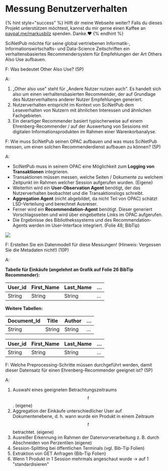 # Messung Benutzerverhalten

{% hint style="success" %}
Hilft dir meine Webseite weiter? Falls du dieses Projekt unterstützen möchtest, kannst du mir gerne einen Kaffee an [paypal.me/markusbilz](https://paypal.me/markusbilz?country.x=DE\&locale.x=de\_DE) spenden. Danke.️:heart:
{% endhint %}

SciNetPub möchte für seine global vertriebenen Informatik-, Informationswirtschafts- und Data-Science Zeitschriften ein verhaltensbasiertes Recommendersystem für Empfehlungen der Art Others Also Use aufbauen.

F: Was bedeutet Other Also Use? (5P)

A:

1. „Other also use" steht für „Andere Nutzer nutzen auch". Es handelt sich also um einen verhaltensbasierten Recommender, der auf Grundlage des Nutzerverhaltens anderer Nutzer Empfehlungen generiert.
2. Nutzerverhalten entspricht im Kontext von SciNetPub dem Leseverhalten von Nutzern mit ähnlichen Interessen und ähnlichen Fachgebieten.
3. Ein derartiger Recommender basiert typischerweise auf einem Ehrenberg-Recommender / auf der Auswertung von Sessions mit digitalen Informationsprodukten im Rahmen einer Warenkorbanalyse.

F: Wie muss SciNetPub seinen OPAC aufbauen und was muss SciNetPub messen, um einen solchen Recommenderdienst aufbauen zu können? (5P)

A:

* SciNetPub muss in seinem OPAC eine Möglichkeit zum **Logging von Transaktionen** integrieren.
* Transaktionen müssen messen, welche Seiten / Dokumente zu welchem Zeitpunkt im Rahmen welcher Session aufgerufen wurden. (Eigene)
* Weiterhin wird ein **User-Observation Agent** benötigt, der das Nutzerverhalten beobachtet und die Transaktionslogs schreibt.
* **Aggregation Agent** (nicht abgebildet, da nicht Teil von OPAC) schätzt LSD-Verteilung und berechnet Ausreiser.
* Ferner wird ein **Recommendation-Agent** benötigt. Dieser generiert Vorschlagsseiten und wird über eingebettete Links im OPAC aufgerufen.
* Die Ergebnisse des Bibliothekssystems und des Recommendation-Agents werden im User-Interface integriert. (Folie 48; BibTip)

![](<../../.gitbook/assets/grafik (39).png>)

F: Erstellen Sie ein Datenmodell für diese Messungen! (Hinweis: Vergessen Sie die Metadaten nicht!) (10P)

A:

**Tabelle für Einkäufe (angelehnt an Grafik auf Folie 26 BibTip Recommender):**

| User\_id | First\_Name | Last\_Name | … |
| -------- | ----------- | ---------- | - |
| String   | String      | String     | … |

**Weitere Tabellen:**

| Document\_Id | Title  | Author | … |
| ------------ | ------ | ------ | - |
| String       | String | String | … |

| User\_id | First\_Name | Last\_Name | … |
| -------- | ----------- | ---------- | - |
| String   | String      | String     | … |

F: Welche Preprocessing-Schritte müssen durchgeführt werden, damit dieser Datensatz für einen Ehrenberg-Recommender geeignet ist? (5P)

A:

1. Auswahl eines geeigneten Betrachtungszeitraums $$t$$. (eigene)
2. Aggregation der Einkäufe unterschiedlicher User auf Dokumentenebene, d. h. wann wurde ein Produkt in einem Zeitraum $$t$$ betrachtet. (eigene)
3. Ausreißer Erkennung im Rahmen der Datenvorverarbeitung z. B. durch Abschneiden von Perzentilen (eigene)
4. Session-Splitting bei öffentlichen Terminals (vgl. Bib-Tip Folien)
5. Extraktion von GET Anfragen (Bib-Tip Folien)
6. Wenn 1 Produkt in 1 Session mehrmals angeschaut wurde → auf 1 "standardisieren"
